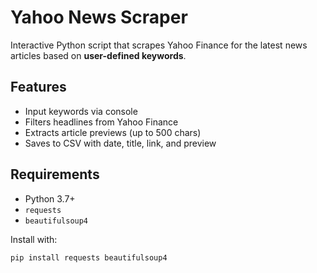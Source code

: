 # Yahoo News Scraper 

Interactive Python script that scrapes Yahoo Finance for the latest news articles based on **user-defined keywords**.

##  Features
- Input keywords via console
- Filters headlines from Yahoo Finance
- Extracts article previews (up to 500 chars)
- Saves to CSV with date, title, link, and preview

## Requirements
- Python 3.7+
- `requests`
- `beautifulsoup4`

Install with:
```bash
pip install requests beautifulsoup4
